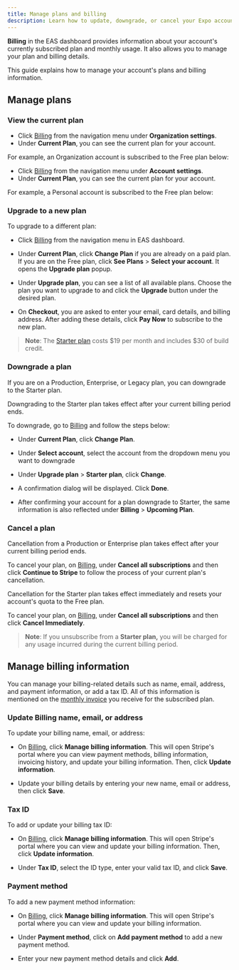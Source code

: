 ```yaml
---
title: Manage plans and billing
description: Learn how to update, downgrade, or cancel your Expo account's plans and manage billing details.
---
```


**Billing** in the EAS dashboard provides information about your account's currently subscribed plan and monthly usage. It also allows you to manage your plan and billing details.

This guide explains how to manage your account's plans and billing information.

## Manage plans

### View the current plan

<Tab label="For Organization accounts">

- Click [Billing](https://expo.dev/settings/billing) from the navigation menu under **Organization settings**.
- Under **Current Plan**, you can see the current plan for your account.

For example, an Organization account is subscribed to the Free plan below:

</Tab>

<Tab label="For Personal accounts">

- Click [Billing](https://expo.dev/settings/billing) from the navigation menu under **Account settings**.
- Under **Current Plan**, you can see the current plan for your account.

For example, a Personal account is subscribed to the Free plan below:

</Tab>

### Upgrade to a new plan

To upgrade to a different plan:

- Click [Billing](https://expo.dev/settings/billing) from the navigation menu in EAS dashboard.
- Under **Current Plan**, click **Change Plan** if you are already on a paid plan. If you are on the Free plan, click **See Plans** > **Select your account**. It opens the **Upgrade plan** popup.
- Under **Upgrade plan**, you can see a list of all available plans. Choose the plan you want to upgrade to and click the **Upgrade** button under the desired plan.

- On **Checkout**, you are asked to enter your email, card details, and billing address. After adding these details, click **Pay Now** to subscribe to the new plan.

> **Note**: The [Starter plan](/billing/plans/#starter) costs $19 per month and includes $30 of build credit.

### Downgrade a plan

If you are on a Production, Enterprise, or Legacy plan, you can downgrade to the Starter plan.

Downgrading to the Starter plan takes effect after your current billing period ends.

To downgrade, go to [Billing](https://expo.dev/settings/billing) and follow the steps below:

- Under **Current Plan**, click **Change Plan**.

- Under **Select account**, select the account from the dropdown menu you want to downgrade

- Under **Upgrade plan** > **Starter plan**, click **Change**.

- A confirmation dialog will be displayed. Click **Done**.

- After confirming your account for a plan downgrade to Starter, the same information is also reflected under **Billing** > **Upcoming Plan**.

### Cancel a plan

<Tab label="From Production or Enterprise plan">

Cancellation from a Production or Enterprise plan takes effect after your current billing period ends.

To cancel your plan, on [Billing](https://expo.dev/settings/billing), under **Cancel all subscriptions** and then click **Continue to Stripe** to follow the process of your current plan's cancellation.

</Tab>

<Tab label="From Starter to Free plan">

Cancellation for the Starter plan takes effect immediately and resets your account's quota to the Free plan.

To cancel your plan, on [Billing](https://expo.dev/settings/billing), under **Cancel all subscriptions** and then click **Cancel Immediately**.

> **Note**: If you unsubscribe from a **Starter plan,** you will be charged for any usage incurred during the current billing period.

</Tab>

## Manage billing information

You can manage your billing-related details such as name, email, address, and payment information, or add a tax ID. All of this information is mentioned on the [monthly invoice](/billing/invoices-and-receipts/) you receive for the subscribed plan.

### Update Billing name, email, or address

To update your billing name, email, or address:

- On [Billing](https://expo.dev/settings/billing), click **Manage billing information**. This will open Stripe's portal where you can view payment methods, billing information, invoicing history, and update your billing information. Then, click **Update information**.

- Update your billing details by entering your new name, email or address, then click **Save**.

### Tax ID

To add or update your billing tax ID:

- On [Billing](https://expo.dev/settings/billing), click **Manage billing information**. This will open Stripe's portal where you can view and update your billing information. Then, click **Update information**.

- Under **Tax ID**, select the ID type, enter your valid tax ID, and click **Save**.

### Payment method

To add a new payment method information:

- On [Billing](https://expo.dev/settings/billing), click **Manage billing information**. This will open Stripe's portal where you can view and update your billing information.
- Under **Payment method**, click on **Add payment method** to add a new payment method.

- Enter your new payment method details and click **Add**.